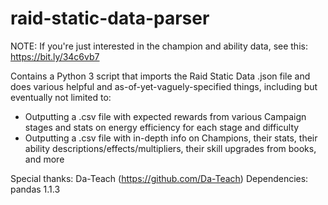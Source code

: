 # raid-static-data-parser

NOTE: If you're just interested in the champion and ability data, see this: https://bit.ly/34c6vb7

Contains a Python 3 script that imports the Raid Static Data .json file and does various helpful and as-of-yet-vaguely-specified things, including but eventually not limited to:

- Outputting a .csv file with expected rewards from various Campaign stages and stats on energy efficiency for each stage and difficulty
- Outputting a .csv file with in-depth info on Champions, their stats, their ability descriptions/effects/multipliers, their skill upgrades from books, and more

Special thanks: Da-Teach (https://github.com/Da-Teach)
Dependencies: pandas 1.1.3
